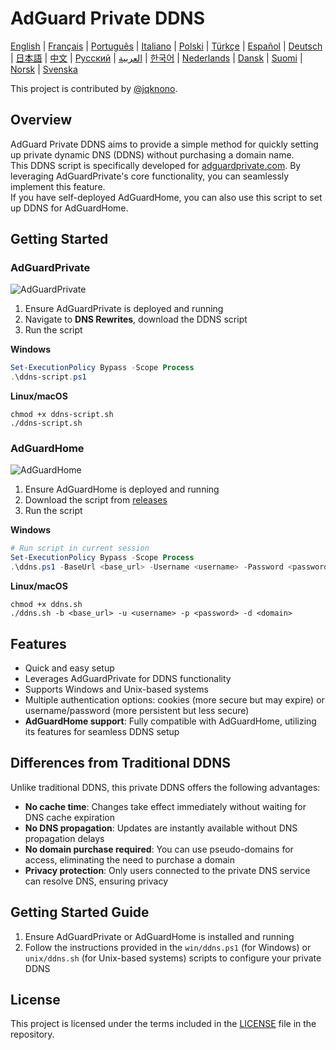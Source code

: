 # AdGuard Private DDNS

[English](readme.md) | [Français](readme.fr.md) | [Português](readme.pt.md) | [Italiano](readme.it.md) | [Polski](readme.pl.md) | [Türkçe](readme.tr.md) | [Español](readme.es.md) | [Deutsch](readme.de.md) | [日本語](readme.ja.md) | [中文](readme.zh.md) | [Русский](readme.ru.md) | [العربية](readme.ar.md) | [한국어](readme.ko.md) | [Nederlands](readme.nl.md) | [Dansk](readme.da.md) | [Suomi](readme.fi.md) | [Norsk](readme.no.md) | [Svenska](readme.sv.md)

This project is contributed by [@jqknono](https://github.com/jqknono).

## Overview

AdGuard Private DDNS aims to provide a simple method for quickly setting up private dynamic DNS (DDNS) without purchasing a domain name.  
This DDNS script is specifically developed for [adguardprivate.com](https://adguardprivate.com). By leveraging AdGuardPrivate's core functionality, you can seamlessly implement this feature.  
If you have self-deployed AdGuardHome, you can also use this script to set up DDNS for AdGuardHome.

## Getting Started

### AdGuardPrivate

![AdGuardPrivate](./assets/adguardprivate.webp)

1. Ensure AdGuardPrivate is deployed and running  
2. Navigate to **DNS Rewrites**, download the DDNS script  
3. Run the script  

**Windows**

```powershell
Set-ExecutionPolicy Bypass -Scope Process
.\ddns-script.ps1
```

**Linux/macOS**

```shell
chmod +x ddns-script.sh
./ddns-script.sh
```

### AdGuardHome

![AdGuardHome](./assets/adguardhome.webp)

1. Ensure AdGuardHome is deployed and running  
2. Download the script from [releases](https://github.com/AdGuardPrivate/adguardprivate-ddns/releases)  
3. Run the script  

**Windows**

```powershell
# Run script in current session
Set-ExecutionPolicy Bypass -Scope Process
.\ddns.ps1 -BaseUrl <base_url> -Username <username> -Password <password> -Domain <domain>
```

**Linux/macOS**

```shell
chmod +x ddns.sh
./ddns.sh -b <base_url> -u <username> -p <password> -d <domain>
```

## Features

- Quick and easy setup  
- Leverages AdGuardPrivate for DDNS functionality  
- Supports Windows and Unix-based systems  
- Multiple authentication options: cookies (more secure but may expire) or username/password (more persistent but less secure)  
- **AdGuardHome support**: Fully compatible with AdGuardHome, utilizing its features for seamless DDNS setup  

## Differences from Traditional DDNS

Unlike traditional DDNS, this private DDNS offers the following advantages:

- **No cache time**: Changes take effect immediately without waiting for DNS cache expiration  
- **No DNS propagation**: Updates are instantly available without DNS propagation delays  
- **No domain purchase required**: You can use pseudo-domains for access, eliminating the need to purchase a domain  
- **Privacy protection**: Only users connected to the private DNS service can resolve DNS, ensuring privacy  

## Getting Started Guide

1. Ensure AdGuardPrivate or AdGuardHome is installed and running  
2. Follow the instructions provided in the `win/ddns.ps1` (for Windows) or `unix/ddns.sh` (for Unix-based systems) scripts to configure your private DDNS  

## License

This project is licensed under the terms included in the [LICENSE](LICENSE) file in the repository.
